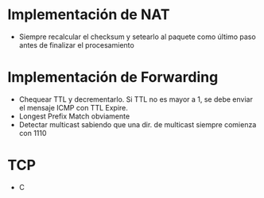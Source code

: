 
# Implementación de NAT

- Siempre recalcular el checksum y setearlo al paquete como último paso antes de finalizar el procesamiento
# Implementación de Forwarding
- Chequear TTL y decrementarlo. Si TTL no es mayor a 1, se debe enviar el mensaje ICMP con TTL Expire.
- Longest Prefix Match obviamente
- Detectar multicast sabiendo que una dir. de multicast siempre comienza con 1110

# TCP

- C